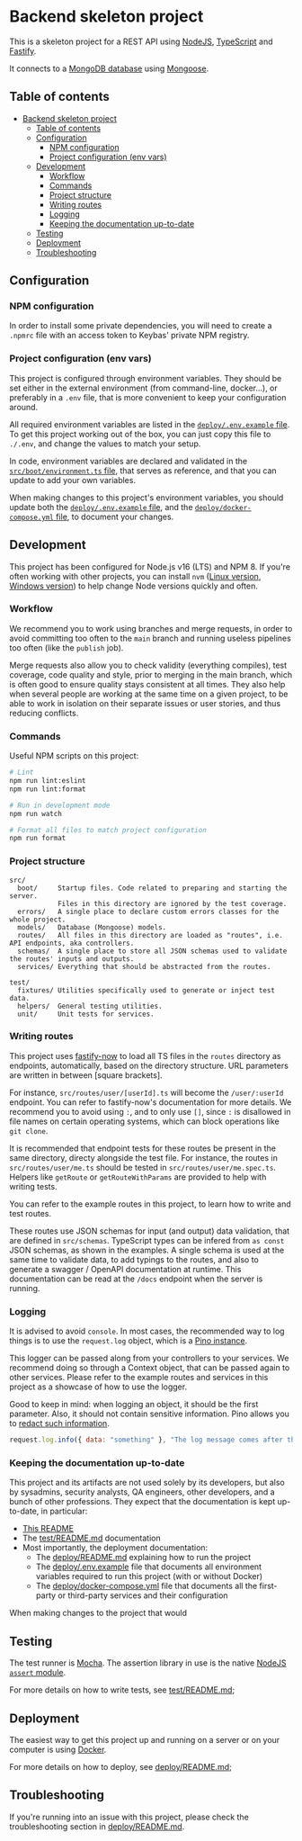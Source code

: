 # Backend skeleton project

This is a skeleton project for a REST API using [NodeJS](https://nodejs.org/en/),
[TypeScript](https://www.typescriptlang.org/) and [Fastify](https://www.fastify.io/).

It connects to a [MongoDB database](https://www.mongodb.com/) using
[Mongoose](https://mongoosejs.com/).

## Table of contents

- [Backend skeleton project](#backend-skeleton-project)
  - [Table of contents](#table-of-contents)
  - [Configuration](#configuration)
    - [NPM configuration](#npm-configuration)
    - [Project configuration (env vars)](#project-configuration-env-vars)
  - [Development](#development)
    - [Workflow](#workflow)
    - [Commands](#commands)
    - [Project structure](#project-structure)
    - [Writing routes](#writing-routes)
    - [Logging](#logging)
    - [Keeping the documentation up-to-date](#keeping-the-documentation-up-to-date)
  - [Testing](#testing)
  - [Deployment](#deployment)
  - [Troubleshooting](#troubleshooting)

## Configuration

### NPM configuration

In order to install some private dependencies, you will need to create a `.npmrc` file
with an access token to Keybas' private NPM registry.

### Project configuration (env vars)

This project is configured through environment variables. They should be set either
in the external environment (from command-line, docker...), or preferably in a `.env`
file, that is more convenient to keep your configuration around.

All required environment variables are listed in the
[`deploy/.env.example` file](deploy/.env.example). To get this project working
out of the box, you can just copy this file to `./.env`, and change the values
to match your setup.

In code, environment variables are declared and validated in the
[`src/boot/environment.ts` file](src/boot/environment.ts), that serves as reference,
and that you can update to add your own variables.

When making changes to this project's environment variables, you should update
both the [`deploy/.env.example` file](deploy/.env.example), and the
[`deploy/docker-compose.yml` file](deploy/docker-compose.yml), to document
your changes.

## Development

This project has been configured for Node.js v16 (LTS) and NPM 8. If you're often
working with other projects, you can install `nvm`
([Linux version](https://github.com/nvm-sh/nvm),
[Windows version](https://github.com/coreybutler/nvm-windows)) to help change
Node versions quickly and often.

### Workflow

We recommend you to work using branches and merge requests, in order to avoid committing too
often to the `main` branch and running useless pipelines too often (like the `publish` job).

Merge requests also allow you to check validity (everything compiles), test coverage,
code quality and style, prior to merging in the main branch, which is often good to ensure
quality stays consistent at all times. They also help when several people are working at
the same time on a given project, to be able to work in isolation on their separate issues
or user stories, and thus reducing conflicts.

### Commands

Useful NPM scripts on this project:

```sh
# Lint
npm run lint:eslint
npm run lint:format

# Run in development mode
npm run watch

# Format all files to match project configuration
npm run format
```

### Project structure

```text
src/
  boot/     Startup files. Code related to preparing and starting the server.
            Files in this directory are ignored by the test coverage.
  errors/   A single place to declare custom errors classes for the whole project.
  models/   Database (Mongoose) models.
  routes/   All files in this directory are loaded as "routes", i.e. API endpoints, aka controllers.
  schemas/  A single place to store all JSON schemas used to validate the routes' inputs and outputs.
  services/ Everything that should be abstracted from the routes.

test/
  fixtures/ Utilities specifically used to generate or inject test data.
  helpers/  General testing utilities.
  unit/     Unit tests for services.
```

### Writing routes

This project uses [fastify-now](https://github.com/yonathan06/fastify-now) to load all TS
files in the `routes` directory as endpoints, automatically, based on the directory structure.
URL parameters are written in between \[square brackets\].

For instance, `src/routes/user/[userId].ts` will become the `/user/:userId` endpoint.
You can refer to fastify-now's documentation for more details. We recommend you to avoid
using `:`, and to only use `[]`, since `:` is disallowed in file names on certain operating
systems, which can block operations like `git clone`.

It is recommended that endpoint tests for these routes be present in the same directory,
directy alongside the test file. For instance, the routes in `src/routes/user/me.ts` should
be tested in `src/routes/user/me.spec.ts`. Helpers like `getRoute` or `getRouteWithParams`
are provided to help with writing tests.

You can refer to the example routes in this project, to learn how to write and test routes.

These routes use JSON schemas for input (and output) data validation, that are defined in
`src/schemas`. TypeScript types can be infered from `as const` JSON schemas, as shown in
the examples. A single schema is used at the same time to validate data, to add typings to
the routes, and also to generate a swagger / OpenAPI documentation at runtime.
This documentation can be read at the `/docs` endpoint when the server is running.

### Logging

It is advised to avoid `console`. In most cases, the recommended way to log things
is to use the `request.log` object, which is a [Pino instance](https://getpino.io/#/).

This logger can be passed along from your controllers to your services. We recommend
doing so through a Context object, that can be passed again to other services. Please
refer to the example routes and services in this project as a showcase of how to use
the logger.

Good to keep in mind: when logging an object, it should be the first parameter.
Also, it should not contain sensitive information. Pino allows you to
[redact such information](https://github.com/pinojs/pino/blob/master/docs/redaction.md).

```js
request.log.info({ data: "something" }, "The log message comes after the object");
```

### Keeping the documentation up-to-date

This project and its artifacts are not used solely by its developers, but also by
sysadmins, security analysts, QA engineers, other developers, and a bunch of other
professions. They expect that the documentation is kept up-to-date, in particular:

- [This README](./README.md)
- The [test/README.md](test/README.md) documentation
- Most importantly, the deployment documentation:
  - The [deploy/README.md](deploy/README.md) explaining how to run the project
  - The [deploy/.env.example](deploy/.env.example) file that documents all
    environment variables required to run this project (with or without Docker)
  - The [deploy/docker-compose.yml](deploy/docker-compose.yml) file that documents
    all the first-party or third-party services and their configuration

When making changes to the project that would

## Testing

The test runner is [Mocha](https://mochajs.org/). The assertion library in use is
the native [NodeJS `assert` module](https://nodejs.org/api/assert.html).

For more details on how to write tests, see [test/README.md](test/README.md);

## Deployment

The easiest way to get this project up and running on a server or on your computer
is using [Docker](https://www.docker.com/).

For more details on how to deploy, see [deploy/README.md](deploy/README.md);

## Troubleshooting

If you're running into an issue with this project, please check the troubleshooting
section in [deploy/README.md](deploy/README.md#troubleshooting).
